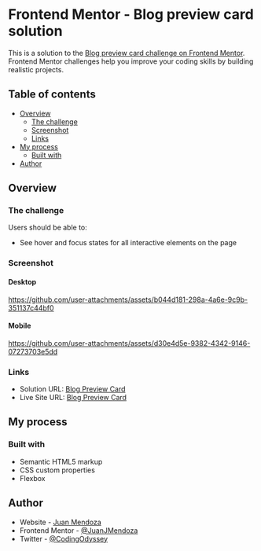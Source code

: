 # Frontend Mentor - Blog preview card solution

This is a solution to the [Blog preview card challenge on Frontend Mentor](https://www.frontendmentor.io/challenges/blog-preview-card-ckPaj01IcS). Frontend Mentor challenges help you improve your coding skills by building realistic projects.

## Table of contents

- [Overview](#overview)
  - [The challenge](#the-challenge)
  - [Screenshot](#screenshot)
  - [Links](#links)
- [My process](#my-process)
  - [Built with](#built-with)
- [Author](#author)

## Overview

### The challenge

Users should be able to:

- See hover and focus states for all interactive elements on the page

### Screenshot

#### Desktop

https://github.com/user-attachments/assets/b044d181-298a-4a6e-9c9b-351137c44bf0

#### Mobile

https://github.com/user-attachments/assets/d30e4d5e-9382-4342-9146-07273703e5dd

### Links

- Solution URL: [Blog Preview Card](https://www.frontendmentor.io/solutions/blog-preview-card-U82kTtGQKb)
- Live Site URL: [Blog Preview Card](https://blog-preview-card-six-ashy.vercel.app/)

## My process

### Built with

- Semantic HTML5 markup
- CSS custom properties
- Flexbox

## Author

- Website - [Juan Mendoza](https://www.linkedin.com/in/juanjmendoza/)
- Frontend Mentor - [@JuanJMendoza](https://www.frontendmentor.io/profile/JuanJMendoza)
- Twitter - [@CodingOdyssey](https://www.twitter.com/CodingOdyssey)

